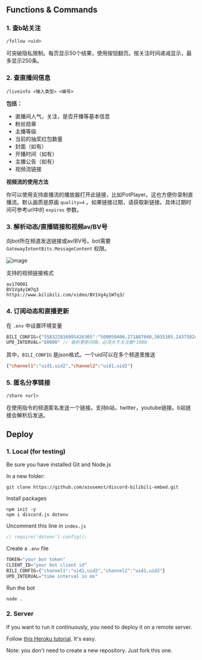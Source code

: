## Functions & Commands
### 1. 查b站关注

```
/follow <uid>
```
可突破隐私限制。每页显示50个结果，使用按钮翻页。按关注时间递减显示，最多显示250条。
### 2. 查直播间信息

```
/liveinfo <输入类型> <编号>
```
**包括：**
- 直播间人气，关注，是否开播等基本信息
- 粉丝勋章
- 主播等级
- 当前的抽奖红包数量
- 封面（如有）
- 开播时间（如有）
- 主播公告（如有）
- 视频流链接

**视频流的使用方法**

你可以使用支持直播流的播放器打开此链接，比如PotPlayer。这也方便你录制直播流。默认画质是原画 `quality=4` 。如果链接过期，请获取新链接。具体过期时间可参考url中的 `expires` 参数。

### 3. 解析动态/直播链接和视频av/BV号

向bot所在频道发送链接或av/BV号。bot需要 `GatewayIntentBits.MessageContent` 权限。

![image](https://user-images.githubusercontent.com/50971762/220776382-1673af10-b637-4ad1-9197-8743048be411.png)

支持的视频链接格式
```
av170001
BV1Vg4y1W7q3
https://www.bilibili.com/video/BV1Vg4y1W7q3/
```
### 4. 订阅动态和直播更新

在 `.env` 中设置环境变量
```js
BILI_CONFIG={"558322816995426305":"509050400,271887040,3035105,1437582453,9617619","946719330299682846":"11783021,9617619"} // 推送频道 - uid
UPD_INTERVAL="60000" // 毫秒更新间隔，必须大于关注数*1000
```
其中，`BILI_CONFIG` 是json格式。一个uid可以在多个频道里推送
```json
{"channel1":"uid1,uid2","channel2":"uid1,uid2"}
```
### 5. 匿名分享链接
```
/share <url>
```
在使用指令的频道匿名发送一个链接。支持b站，twitter，youtube链接。b站链接会解析后发送。
## Deploy
### 1. Local (for testing)

Be sure you have installed Git and Node.js

In a new folder:
```
git clone https://github.com/azusemst/discord-bilibili-embed.git
```
Install packages
```
npm init -y
npm i discord.js dotenv
```
Uncomment this line in `index.js`
```js
// require('dotenv').config();
```
Create a `.env` file
```js
TOKEN="your bot token"
CLIENT_ID="your bot client id"
BILI_CONFIG={"channel1":"uid1,uid2","channel2":"uid1,uid2"}
UPD_INTERVAL="time interval in ms"
```
Run the bot
```
node .
```
### 2. Server

If you want to run it continuously, you need to deploy it on a remote server.

Follow [this Heroku tutorial](https://www.youtube.com/watch?v=OFearuMjI4s). It's easy.

Note: you don't need to create a new repository. Just fork this one.
